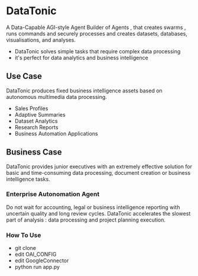 # DataTonic

A Data-Capable AGI-style Agent Builder of Agents , that creates swarms , runs commands and securely processes and creates datasets, databases, visualisations, and analyses.

- DataTonic solves simple tasks that require complex data processing
- it's perfect for data analytics and business intelligence

## Use Case

DataTonic produces fixed business intelligence assets based on autonomous multimedia data processing. 

- Sales Profiles
- Adaptive Summaries
- Dataset Analytics
- Research Reports
- Business Automation Applications

## Business Case

DataTonic provides junior executives with an extremely effective solution for basic and time-consuming data processing, document creation or business intelligence tasks.

### Enterprise Autonomation Agent

Do not wait for accounting, legal or business intelligence reporting with uncertain quality and long review cycles. DataTonic accelerates the slowest part of analysis : data processing and project planning execution. 

### How To Use

* git clone
* edit OAI_CONFIG
* edit GoogleConnector
* python run app.py